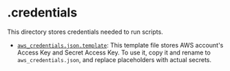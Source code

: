# .credentials

This directory stores credentials needed to run scripts.

- [`aws_credentials.json.template`](./aws_credentials.json.template): This template file stores AWS account's Access Key and Secret Access Key. To use it, copy it and rename to `aws_credentials.json`, and replace placeholders with actual secrets.
